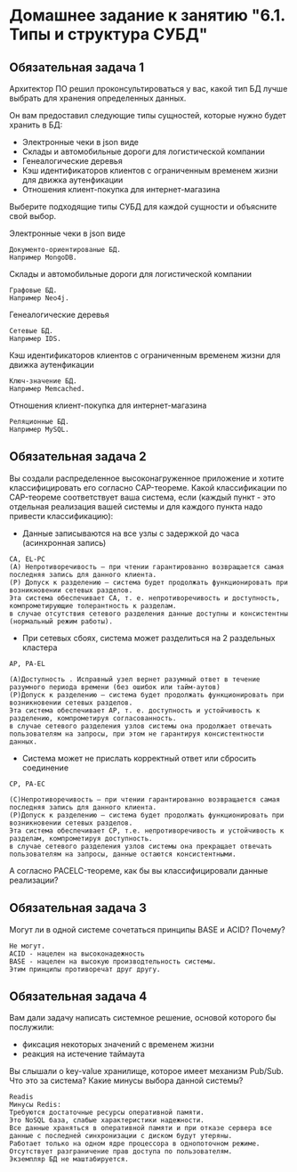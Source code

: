# Домашнее задание к занятию "6.1. Типы и структура СУБД"


## Обязательная задача 1
Архитектор ПО решил проконсультироваться у вас, какой тип БД лучше выбрать для хранения определенных данных.

Он вам предоставил следующие типы сущностей, которые нужно будет хранить в БД:
- Электронные чеки в json виде
- Склады и автомобильные дороги для логистической компании
- Генеалогические деревья
- Кэш идентификаторов клиентов с ограниченным временем жизни для движка аутенфикации
- Отношения клиент-покупка для интернет-магазина

Выберите подходящие типы СУБД для каждой сущности и объясните свой выбор.


Электронные чеки в json виде
```
Документо-ориентированые БД.
Например MongoDB.
```
Склады и автомобильные дороги для логистической компании
```
Графовые БД.
Например Neo4j.
```
Генеалогические деревья
```
Сетевые БД.
Например IDS.
```

Кэш идентификаторов клиентов с ограниченным временем жизни для движка аутенфикации
```
Ключ-значение БД.
Например Memcached.
```

Отношения клиент-покупка для интернет-магазина
```
Реляционные БД.
Например MySQL.
```

## Обязательная задача 2
Вы создали распределенное высоконагруженное приложение и хотите классифицировать его согласно CAP-теореме. Какой классификации по CAP-теореме соответствует ваша система, если (каждый пункт - это отдельная реализация вашей системы и для каждого пункта надо привести классификацию):

- Данные записываются на все узлы с задержкой до часа (асинхронная запись)
```
CA, EL-PC
(A) Непротиворечивость — при чтении гарантированно возвращается самая последняя запись для данного клиента.
(P) Допуск к разделению — система будет продолжать функционировать при возникновении сетевых разделов.
Эта система обеспечивает CA, т. е. непротиворечивость и доступность, компрометирующие толерантность к разделам.
в случае отсутствия сетевого разделения данные доступны и консистентны (нормальный режим работы).
```
- При сетевых сбоях, система может разделиться на 2 раздельных кластера
```
AP, PA-EL

(A)Доступность . Исправный узел вернет разумный ответ в течение разумного периода времени (без ошибок или тайм-аутов)
(P)Допуск к разделению — система будет продолжать функционировать при возникновении сетевых разделов.
Эта система обеспечивает AP, т. е. доступность и устойчивость к разделению, компрометируя согласованность.
в случае сетевого разделения узлов системы она продолжает отвечать пользователям на запросы, при этом не гарантируя консистентности данных.
```
- Система может не прислать корректный ответ или сбросить соединение
```
CP, PA-EC

(C)Непротиворечивость — при чтении гарантированно возвращается самая последняя запись для данного клиента.
(P)Допуск к разделению — система будет продолжать функционировать при возникновении сетевых разделов.
Эта система обеспечивает CP, т.е. непротиворечивость и устойчивость к разделам, компрометируя доступность.
в случае сетевого разделения узлов системы она прекращает отвечать пользователям на запросы, данные остаются консистентными.
```

А согласно PACELC-теореме, как бы вы классифицировали данные реализации?




## Обязательная задача 3

Могут ли в одной системе сочетаться принципы BASE и ACID? Почему?

```
Не могут. 
ACID - нацелен на высоконадежность
BASE - нацелен на высокую производтельность системы.
Этим принципы противоречат друг другу. 
```

## Обязательная задача 4

Вам дали задачу написать системное решение, основой которого бы послужили:

- фиксация некоторых значений с временем жизни
- реакция на истечение таймаута

Вы слышали о key-value хранилище, которое имеет механизм Pub/Sub. Что это за система? Какие минусы выбора данной системы?

```
Readis
Минусы Redis:
Требуются достаточные ресурсы оперативной памяти. 
Это NoSQL база, слабые характеристики надежности.  
Все данные храняться в оперативной памяти и при отказе сервера все данные с последней синхронизации с диском будут утеряны.
Работает только на одном ядре процессора в однопоточном режиме.
Отсутствует разграничение прав доступа по пользователям.
Экземпляр БД не маштабируется.
```
